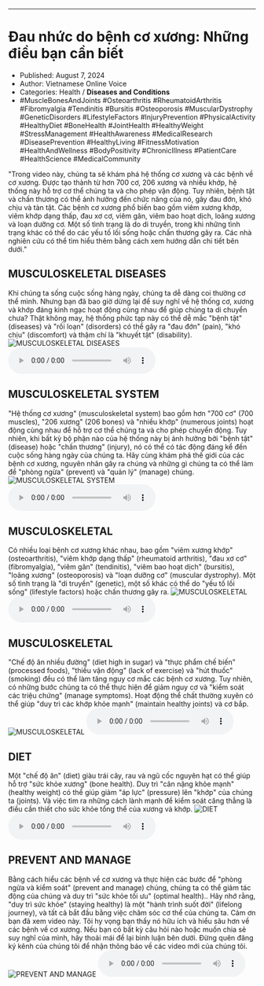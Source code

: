 
---

# Đau nhức do bệnh cơ xương: Những điều bạn cần biết

- Published: August 7, 2024
- Author: Vietnamese Online Voice
- Categories: Health / **Diseases and Conditions**
- #MuscleBonesAndJoints #Osteoarthritis #RheumatoidArthritis #Fibromyalgia #Tendinitis #Bursitis #Osteoporosis #MuscularDystrophy #GeneticDisorders #LifestyleFactors #InjuryPrevention #PhysicalActivity #HealthyDiet #BoneHealth #JointHealth #HealthyWeight #StressManagement #HealthAwareness #MedicalResearch #DiseasePrevention #HealthyLiving #FitnessMotivation #HealthAndWellness #BodyPositivity #ChronicIllness #PatientCare #HealthScience #MedicalCommunity

"Trong video này, chúng ta sẽ khám phá hệ thống cơ xương và các bệnh về cơ xương. Được tạo thành từ hơn 700 cơ, 206 xương và nhiều khớp, hệ thống này hỗ trợ cơ thể chúng ta và cho phép vận động. Tuy nhiên, bệnh tật và chấn thương có thể ảnh hưởng đến chức năng của nó, gây đau đớn, khó chịu và tàn tật. Các bệnh cơ xương phổ biến bao gồm viêm xương khớp, viêm khớp dạng thấp, đau xơ cơ, viêm gân, viêm bao hoạt dịch, loãng xương và loạn dưỡng cơ. Một số tình trạng là do di truyền, trong khi những tình trạng khác có thể do các yếu tố lối sống hoặc chấn thương gây ra. Các nhà nghiên cứu có thể tìm hiểu thêm bằng cách xem hướng dẫn chi tiết bên dưới."


## MUSCULOSKELETAL DISEASES

Khi chúng ta sống cuộc sống hàng ngày, chúng ta dễ dàng coi thường cơ thể mình. Nhưng bạn đã bao giờ dừng lại để suy nghĩ về hệ thống cơ, xương và khớp đáng kinh ngạc hoạt động cùng nhau để giúp chúng ta di chuyển chưa? Thật không may, hệ thống phức tạp này có thể dễ mắc "bệnh tật" (diseases) và "rối loạn" (disorders) có thể gây ra "đau đớn" (pain), "khó chịu" (discomfort) và thậm chí là "khuyết tật" (disability).
![MUSCULOSKELETAL DISEASES](https://http-archiver-apis-production-80.schnworks.com/storage/images/transitions/2024-08-07/transition--7168436477-Montserrat-ExtraBold-4A148C.jpg)
<audio controls>
    <source src="https://http-archiver-apis-production-80.schnworks.com/storage/storage/audio/file-22288732299.mp3" type="audio/mpeg">
</audio>



## MUSCULOSKELETAL SYSTEM

"Hệ thống cơ xương" (musculoskeletal system) bao gồm hơn "700 cơ" (700 muscles), "206 xương" (206 bones) và "nhiều khớp" (numerous joints) hoạt động cùng nhau để hỗ trợ cơ thể chúng ta và cho phép chuyển động. Tuy nhiên, khi bất kỳ bộ phận nào của hệ thống này bị ảnh hưởng bởi "bệnh tật" (disease) hoặc "chấn thương" (injury), nó có thể có tác động đáng kể đến cuộc sống hàng ngày của chúng ta. Hãy cùng khám phá thế giới của các bệnh cơ xương, nguyên nhân gây ra chúng và những gì chúng ta có thể làm để "phòng ngừa" (prevent) và "quản lý" (manage) chúng.
![MUSCULOSKELETAL SYSTEM](https://http-archiver-apis-production-80.schnworks.com/storage/images/transitions/2024-08-07/transition-8756388257-Montserrat-Bold-7B1FA2.jpg)
<audio controls>
    <source src="https://http-archiver-apis-production-80.schnworks.com/storage/storage/audio/file-23131133000.mp3" type="audio/mpeg">
</audio>



## MUSCULOSKELETAL

Có nhiều loại bệnh cơ xương khác nhau, bao gồm "viêm xương khớp" (osteoarthritis), "viêm khớp dạng thấp" (rheumatoid arthritis), "đau xơ cơ" (fibromyalgia), "viêm gân" (tendinitis), "viêm bao hoạt dịch" (bursitis), "loãng xương" (osteoporosis) và "loạn dưỡng cơ" (muscular dystrophy). Một số tình trạng là "di truyền" (genetic), một số khác có thể do "yếu tố lối sống" (lifestyle factors) hoặc chấn thương gây ra.
![MUSCULOSKELETAL](https://http-archiver-apis-production-80.schnworks.com/storage/images/transitions/2024-08-07/transition-12230477180-Montserrat-Medium-7B1FA2.jpg)
<audio controls>
    <source src="https://http-archiver-apis-production-80.schnworks.com/storage/storage/audio/file-192536761.mp3" type="audio/mpeg">
</audio>



## MUSCULOSKELETAL

"Chế độ ăn nhiều đường" (diet high in sugar) và "thực phẩm chế biến" (processed foods), "thiếu vận động" (lack of exercise) và "hút thuốc" (smoking) đều có thể làm tăng nguy cơ mắc các bệnh cơ xương. Tuy nhiên, có những bước chúng ta có thể thực hiện để giảm nguy cơ và "kiểm soát các triệu chứng" (manage symptoms). Hoạt động thể chất thường xuyên có thể giúp "duy trì các khớp khỏe mạnh" (maintain healthy joints) và cơ bắp.
![MUSCULOSKELETAL](https://http-archiver-apis-production-80.schnworks.com/storage/images/transitions/2024-08-07/transition-22232982109-Montserrat-Black-4A148C.jpg)
<audio controls>
    <source src="https://http-archiver-apis-production-80.schnworks.com/storage/storage/audio/file-30912554367.mp3" type="audio/mpeg">
</audio>



## DIET

Một "chế độ ăn" (diet) giàu trái cây, rau và ngũ cốc nguyên hạt có thể giúp hỗ trợ "sức khỏe xương" (bone health). Duy trì "cân nặng khỏe mạnh" (healthy weight) có thể giúp giảm "áp lực" (pressure) lên "khớp" của chúng ta (joints). Và việc tìm ra những cách lành mạnh để kiểm soát căng thẳng là điều cần thiết cho sức khỏe tổng thể của xương và khớp.
![DIET](https://http-archiver-apis-production-80.schnworks.com/storage/images/transitions/2024-08-07/transition-3003773169-Montserrat-SemiBold-283593.jpg)
<audio controls>
    <source src="https://http-archiver-apis-production-80.schnworks.com/storage/storage/audio/file-13452700947.mp3" type="audio/mpeg">
</audio>



## PREVENT AND MANAGE

Bằng cách hiểu các bệnh về cơ xương và thực hiện các bước để "phòng ngừa và kiểm soát" (prevent and manage) chúng, chúng ta có thể giảm tác động của chúng và duy trì "sức khỏe tối ưu" (optimal health).. Hãy nhớ rằng, "duy trì sức khỏe" (staying healthy) là một "hành trình suốt đời" (lifelong journey), và tất cả bắt đầu bằng việc chăm sóc cơ thể của chúng ta. Cảm ơn bạn đã xem video này. Tôi hy vọng bạn thấy nó hữu ích và hiểu sâu hơn về các bệnh về cơ xương. Nếu bạn có bất kỳ câu hỏi nào hoặc muốn chia sẻ suy nghĩ của mình, hãy thoải mái để lại bình luận bên dưới. Đừng quên đăng ký kênh của chúng tôi để nhận thông báo về các video mới của chúng tôi.
![PREVENT AND MANAGE](https://http-archiver-apis-production-80.schnworks.com/storage/images/transitions/2024-08-07/transition--17511857161-Montserrat-Regular-512DA8.jpg)
<audio controls>
    <source src="https://http-archiver-apis-production-80.schnworks.com/storage/storage/audio/file-8282763733.mp3" type="audio/mpeg">
</audio>

